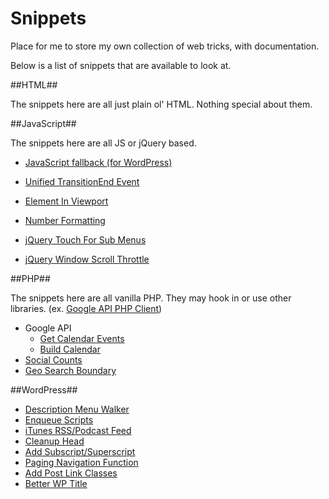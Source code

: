 Snippets
========

Place for me to store my own collection of web tricks, with documentation.

Below is a list of snippets that are available to look at.



##HTML##

The snippets here are all just plain ol' HTML. Nothing special about them.



##JavaScript##

The snippets here are all JS or jQuery based.

- [JavaScript fallback (for WordPress)](https://github.com/Firestorm980/snippets/js/jquery-fallback.js)
- [Unified TransitionEnd Event](https://github.com/Firestorm980/snippets/js/transition-end.js)
- [Element In Viewport](https://github.com/Firestorm980/snippets/js/element-in-viewport.js)
- [Number Formatting](https://github.com/Firestorm980/snippets/js/number-formatting.js)

- [jQuery Touch For Sub Menus](https://github.com/Firestorm980/snippets/js/jquery_touch-menu.js)
- [jQuery Window Scroll Throttle](https://github.com/Firestorm980/snippets/js/jquery_window-scroll.js)

##PHP##

The snippets here are all vanilla PHP. They may hook in or use other libraries. (ex. [Google API PHP Client](https://github.com/google/google-api-php-client))

- Google API
	- [Get Calendar Events](https://github.com/Firestorm980/snippets/php/google-api_calendar_get-events.php)
	- [Build Calendar](https://github.com/Firestorm980/snippets/php/google-api_calendar_build-calendar.php)
- [Social Counts](https://github.com/Firestorm980/snippets/php/social-counts.php)
- [Geo Search Boundary](https://github.com/Firestorm980/snippets/php/geo-search-boundary.php)

##WordPress##

- [Description Menu Walker](https://github.com/Firestorm980/snippets/wordpress/wordpress_description-menu-walker.php)
- [Enqueue Scripts](https://github.com/Firestorm980/snippets/wordpress/wordpress_enqueue-scripts.php)
- [iTunes RSS/Podcast Feed](https://github.com/Firestorm980/snippets/wordpress/wordpress_itunes-rss.php)
- [Cleanup Head](https://github.com/Firestorm980/snippets/wordpress/wordpress_cleanup-head.php)
- [Add Subscript/Superscript](https://github.com/Firestorm980/snippets/wordpress/wordpress_add-sub-sup.php)
- [Paging Navigation Function](https://github.com/Firestorm980/snippets/wordpress/wordpress_paging.php)
- [Add Post Link Classes](https://github.com/Firestorm980/snippets/wordpress/wordpress_post-links.php)
- [Better WP Title](https://github.com/Firestorm980/snippets/wordpress/wordpress_wp-title.php)
